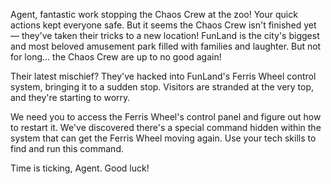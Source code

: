 Agent, fantastic work stopping the Chaos Crew at the zoo! Your quick actions kept everyone safe. But it seems the Chaos Crew isn't finished yet — they've taken their tricks to a new location! FunLand is the city's biggest and most beloved amusement park filled with families and laughter. But not for long... the Chaos Crew are up to no good again!

Their latest mischief? They've hacked into FunLand's Ferris Wheel control system, bringing it to a sudden stop. Visitors are stranded at the very top, and they're starting to worry.

We need you to access the Ferris Wheel's control panel and figure out how to restart it. We've discovered there's a special command hidden within the system that can get the Ferris Wheel moving again. Use your tech skills to find and run this command.

Time is ticking, Agent. Good luck!